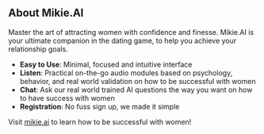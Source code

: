## About Mikie.AI

Master the art of attracting women with confidence and finesse. Mikie.AI is your ultimate companion in the dating game, to help you achieve your relationship goals.

- **Easy to Use**: Minimal, focused and intuitive interface
- **Listen**: Practical on-the-go audio modules based on psychology, behavior, and real world validation on how to be successful with women
- **Chat**: Ask our real world trained AI questions the way you want on how to have success with women
- **Registration**: No fuss sign up, we made it simple

Visit [mikie.ai](https://mikie.ai) to learn how to be successful with women!
